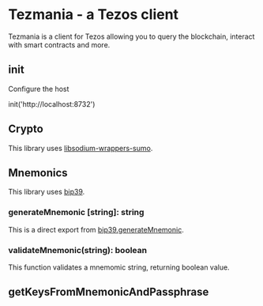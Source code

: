 # Tezmania - a Tezos client

Tezmania is a client for Tezos allowing you to query the blockchain, interact with smart contracts and more.

## init

Configure the host

init('http://localhost:8732')

## Crypto

This library uses [libsodium-wrappers-sumo](https://www.npmjs.com/package/libsodium-wrappers-sumo).

## Mnemonics

This library uses [bip39](https://github.com/bitcoinjs/bip39).

### generateMnemonic [string]: string

This is a direct export from [bip39.generateMnemonic](https://github.com/bitcoinjs/bip39).

### validateMnemonic(string): boolean

This function validates a mnemomic string, returning boolean value.

## getKeysFromMnemonicAndPassphrase
